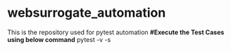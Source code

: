 # websurrogate_automation
This is the repository used for pytest automation
**#Execute the Test Cases using below command**
 pytest -v -s
